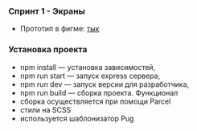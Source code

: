 ### Спринт 1 - Экраны
- Прототип в фигме: [тык](https://www.figma.com/file/24EUnEHGEDNLdOcxg7ULwV/Chat?node-id=12%3A35)
### Установка проекта
- npm install — установка зависимостей,
- npm run start — запуск express сервера,
- npm run dev — запуск версии для разработчика,
- npm run build — сборка проекта.
Функционал
- сборка осуществляется при помощи Parcel
- стили на SCSS
- используется шаблонизатор Pug
